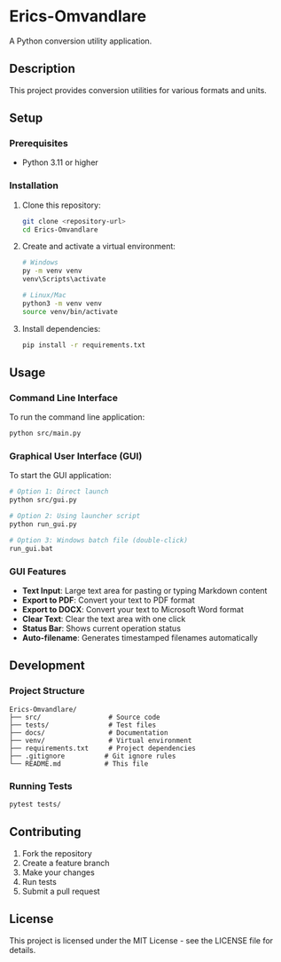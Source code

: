 # Erics-Omvandlare

A Python conversion utility application.

## Description

This project provides conversion utilities for various formats and units.

## Setup

### Prerequisites
- Python 3.11 or higher

### Installation

1. Clone this repository:
   ```bash
   git clone <repository-url>
   cd Erics-Omvandlare
   ```

2. Create and activate a virtual environment:
   ```bash
   # Windows
   py -m venv venv
   venv\Scripts\activate

   # Linux/Mac
   python3 -m venv venv
   source venv/bin/activate
   ```

3. Install dependencies:
   ```bash
   pip install -r requirements.txt
   ```

## Usage

### Command Line Interface
To run the command line application:
```bash
python src/main.py
```

### Graphical User Interface (GUI)
To start the GUI application:
```bash
# Option 1: Direct launch
python src/gui.py

# Option 2: Using launcher script
python run_gui.py

# Option 3: Windows batch file (double-click)
run_gui.bat
```

### GUI Features
- **Text Input**: Large text area for pasting or typing Markdown content
- **Export to PDF**: Convert your text to PDF format
- **Export to DOCX**: Convert your text to Microsoft Word format
- **Clear Text**: Clear the text area with one click
- **Status Bar**: Shows current operation status
- **Auto-filename**: Generates timestamped filenames automatically

## Development

### Project Structure
```
Erics-Omvandlare/
├── src/                 # Source code
├── tests/               # Test files
├── docs/                # Documentation
├── venv/                # Virtual environment
├── requirements.txt     # Project dependencies
├── .gitignore          # Git ignore rules
└── README.md           # This file
```

### Running Tests
```bash
pytest tests/
```

## Contributing

1. Fork the repository
2. Create a feature branch
3. Make your changes
4. Run tests
5. Submit a pull request

## License

This project is licensed under the MIT License - see the LICENSE file for details.

